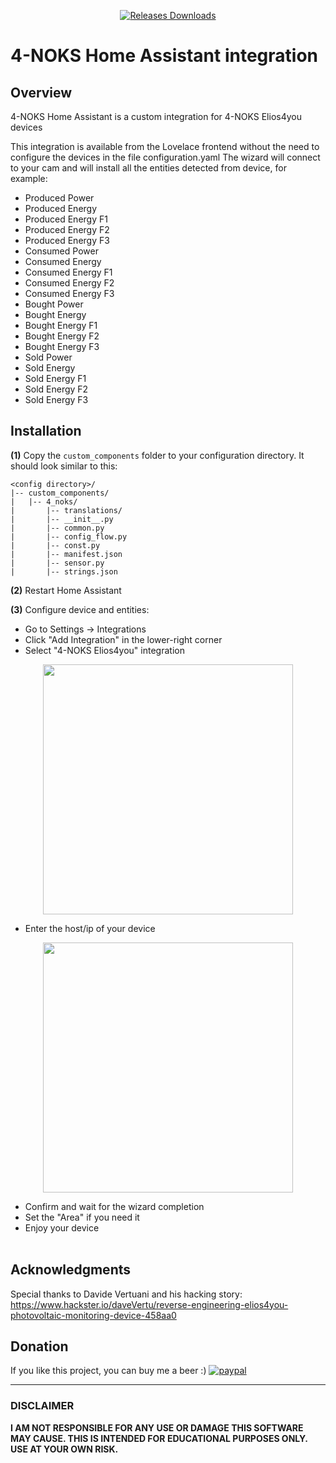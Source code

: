 <p align="center">
        <a target="_blank" href="https://github.com/roleoroleo/4-noks_ha_integration/releases">
                <img src="https://img.shields.io/github/downloads/roleoroleo/4-noks_ha_integration/total.svg" alt="Releases Downloads">
        </a>
</p>

# 4-NOKS Home Assistant integration

## Overview
4-NOKS Home Assistant is a custom integration for 4-NOKS Elios4you devices
<br>

This integration is available from the Lovelace frontend without the need to configure the devices in the file configuration.yaml
The wizard will connect to your cam and will install all the entities detected from device, for example:
- Produced Power
- Produced Energy
- Produced Energy F1
- Produced Energy F2
- Produced Energy F3
- Consumed Power
- Consumed Energy
- Consumed Energy F1
- Consumed Energy F2
- Consumed Energy F3
- Bought Power
- Bought Energy
- Bought Energy F1
- Bought Energy F2
- Bought Energy F3
- Sold Power
- Sold Energy
- Sold Energy F1
- Sold Energy F2
- Sold Energy F3


## Installation
**(1)** Copy the  `custom_components` folder to your configuration directory.
It should look similar to this:
```
<config directory>/
|-- custom_components/
|   |-- 4_noks/
|       |-- translations/
|       |-- __init__.py
|       |-- common.py
|       |-- config_flow.py
|       |-- const.py
|       |-- manifest.json
|       |-- sensor.py
|       |-- strings.json
```
**(2)** Restart Home Assistant

**(3)** Configure device and entities:
- Go to Settings -> Integrations
- Click "Add Integration" in the lower-right corner
- Select "4-NOKS Elios4you" integration
<p align="center">
<img src="https://user-images.githubusercontent.com/39277388/118390725-eadd7700-b630-11eb-87f9-9b03b1e587f4.png" width="400">
</p>

- Enter the host/ip of your device
<p align="center">
<img src="https://user-images.githubusercontent.com/39277388/118390634-67bc2100-b630-11eb-8f73-008cad6b2b3d.png" width="400">
</p>

- Confirm and wait for the wizard completion
- Set the "Area" if you need it
- Enjoy your device
<br><br>


## Acknowledgments
Special thanks to Davide Vertuani and his hacking story:
https://www.hackster.io/daveVertu/reverse-engineering-elios4you-photovoltaic-monitoring-device-458aa0


## Donation
If you like this project, you can buy me a beer :) 
[![paypal](https://www.paypalobjects.com/en_US/i/btn/btn_donateCC_LG.gif)](https://www.paypal.com/cgi-bin/webscr?cmd=_donations&business=JBYXDMR24FW7U&currency_code=EUR&source=url)

---
### DISCLAIMER
**I AM NOT RESPONSIBLE FOR ANY USE OR DAMAGE THIS SOFTWARE MAY CAUSE. THIS IS INTENDED FOR EDUCATIONAL PURPOSES ONLY. USE AT YOUR OWN RISK.**

